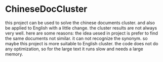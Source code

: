 # ChineseDocCluster
this project can be used to solve the chinese documents cluster. and also be applied to English with a little change.
the cluster results are not always very well. here are some reasons:
the idea uesed in project is prefer to find the same documents not similar. it can not recognize the synonym. so maybe this project is more suitable to English cluster.
the code does not do any optimization, so for the large text it runs slow and needs a large memory.
